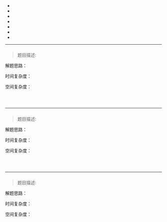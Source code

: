 - [](#)
- [](#-1)
- [](#-2)
- [](#-3)
- [](#-4)
- [](#-5)
- [](#-6)




---------------------------
##### 
>题目描述:

解题思路：

时间复杂度：

空间复杂度：

```cpp

```

<br>

---------------------------
##### 
>题目描述:

解题思路：

时间复杂度：

空间复杂度：

```cpp

```

<br>

---------------------------
##### 
>题目描述:

解题思路：

时间复杂度：

空间复杂度：

```cpp

```

<br>

